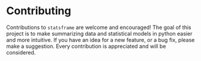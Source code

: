 # Contributing

Contributions to `statsframe` are welcome and encouraged! The goal of this
project is to make summarizing data and statistical models in python easier and
more intuitive. If you have an idea for a new feature, or a bug fix, please make
a suggestion. Every contribution is appreciated and will be considered.
